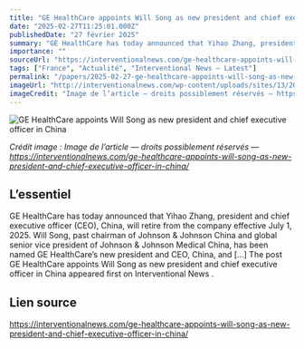 ```yaml
---
title: "GE HealthCare appoints Will Song as new president and chief executive officer in China"
date: "2025-02-27T11:25:01.000Z"
publishedDate: "27 février 2025"
summary: "GE HealthCare has today announced that Yihao Zhang, president and chief executive officer (CEO), China, will retire from the company effective July 1, 2025. Will Song, past chairman of Johnson &#38; Johnson China and global senior vice president of Johnson &#38; Johnson Medical China, has been named GE HealthCare’s new president and CEO, China, and [&#8230;] The post GE HealthCare appoints Will Song as new president and chief executive officer in China appeared first on Interventional News ."
importance: ""
sourceUrl: "https://interventionalnews.com/ge-healthcare-appoints-will-song-as-new-president-and-chief-executive-officer-in-china/"
tags: ["France", "Actualité", "Interventional News — Latest"]
permalink: "/papers/2025-02-27-ge-healthcare-appoints-will-song-as-new-president-and-chief-executive-officer-in-china"
imageUrl: "http://interventionalnews.com/wp-content/uploads/sites/13/2024/07/GE_HealthCare_logo_2023.svg_.png"
imageCredit: "Image de l’article — droits possiblement réservés — https://interventionalnews.com/ge-healthcare-appoints-will-song-as-new-president-and-chief-executive-officer-in-china/"
---
```


![GE HealthCare appoints Will Song as new president and chief executive officer in China](http://interventionalnews.com/wp-content/uploads/sites/13/2024/07/GE_HealthCare_logo_2023.svg_.png)

*Crédit image : Image de l’article — droits possiblement réservés — https://interventionalnews.com/ge-healthcare-appoints-will-song-as-new-president-and-chief-executive-officer-in-china/*

## L’essentiel

GE HealthCare has today announced that Yihao Zhang, president and chief executive officer (CEO), China, will retire from the company effective July 1, 2025. Will Song, past chairman of Johnson &#38; Johnson China and global senior vice president of Johnson &#38; Johnson Medical China, has been named GE HealthCare’s new president and CEO, China, and [&#8230;] The post GE HealthCare appoints Will Song as new president and chief executive officer in China appeared first on Interventional News .

## Lien source

https://interventionalnews.com/ge-healthcare-appoints-will-song-as-new-president-and-chief-executive-officer-in-china/
